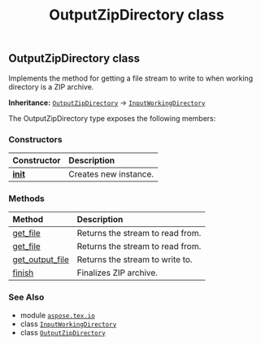﻿---
title: OutputZipDirectory class
second_title: Aspose.TeX for Python via .NET API References
description: 
type: docs
weight: 170
url: /python-net/aspose.tex.io/outputzipdirectory/
is_root: false
---

## OutputZipDirectory class

Implements the method for getting a file stream to write to when working directory is a ZIP archive.



**Inheritance:** [`OutputZipDirectory`](/tex/python-net/aspose.tex.io/outputzipdirectory) → 
[`InputWorkingDirectory`](/tex/python-net/aspose.tex.io/inputworkingdirectory)



The OutputZipDirectory type exposes the following members:

### Constructors
| Constructor | Description |
| :- | :- |
| [__init__](/tex/python-net/aspose.tex.io/outputzipdirectory/__init__/#io.RawIOBase) | Creates new instance. |


### Methods
| Method | Description |
| :- | :- |
| [get_file](/tex/python-net/aspose.tex.io/outputzipdirectory/get_file/#str-bool) | Returns the stream to read from. |
| [get_file](/tex/python-net/aspose.tex.io/outputzipdirectory/get_file/#str) | Returns the stream to read from. |
| [get_output_file](/tex/python-net/aspose.tex.io/outputzipdirectory/get_output_file/#str) | Returns the stream to write to. |
| [finish](/tex/python-net/aspose.tex.io/outputzipdirectory/finish/#) | Finalizes ZIP archive. |



### See Also
* module [`aspose.tex.io`](..)
* class [`InputWorkingDirectory`](/tex/python-net/aspose.tex.io/inputworkingdirectory)
* class [`OutputZipDirectory`](/tex/python-net/aspose.tex.io/outputzipdirectory)
